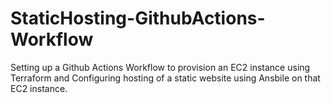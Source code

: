 # StaticHosting-GithubActions-Workflow
Setting up a Github Actions Workflow to provision an EC2 instance using Terraform and Configuring hosting of a static website using Ansbile on that EC2 instance.
